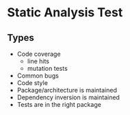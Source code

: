 # Static Analysis Test

## Types

- Code coverage
  - line hits
  - mutation tests
- Common bugs
- Code style
- Package/architecture is maintained
- Dependency inversion is maintained
- Tests are in the right package
